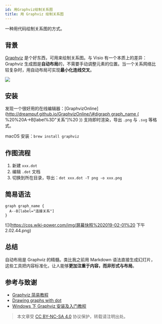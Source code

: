 ```yaml
---
id: 用Graphviz绘制关系图
title: 用 Graphviz 绘制关系图
---
```


一种用代码绘制关系图的方式。

## 背景

[Graphviz](http://www.graphviz.org/) 是个好东西，可用来绘制关系图。与 Visio 有一个本质上的差异： Graphviz 生成图是**自动布局**的，不需要手动调整元素的位置。当一个关系网络比较复杂时，用自动布局可实现**最小化连线交叉**。

![](https://cos.wiki-power.com/img/Graphviz.png)

## 安装

发现一个很好用的在线编辑器：\[GraphvizOnline\]\([http://dreampuf.github.io/GraphvizOnline/\#digraph graph_name { ](http://dreampuf.github.io/GraphvizOnline/#digraph%20graph_name%20{%20) %20%20A-&gt;B\[label%3D"关系"\]%20 }\) 支持即时渲染，导出 `.png` 与 `.svg` 等格式。

macOS 安装：`brew install graphviz`

## 作图流程

1. 新建 `xxx.dot`
2. 编辑 `.dot` 文档
3. 切换到所在目录，导出：`dot xxx.dot -T png -o xxx.png`

## 简易语法

```
graph graph_name {
  A--B[label="连接关系"]
}
```

![](https://cos.wiki-power.com/img/屏幕快照%202019-02-01%20 下午 2.02.44.png)

## 总结

自动布局是 Graphviz 的精髓。类比我之前用 Markdown 语法直接生成幻灯片，这些工具把内容标准化，让人能够**更加注重于内容，而非形式与布局**。

## 参考与致谢

- [Graphviz 简易教程](https://blog.zengrong.net/post/2294.html)
- [Drawing graphs with dot](http://www.graphviz.org/pdf/dotguide.pdf)
- [Windows 下 Graphviz 安装及入门教程](https://blog.csdn.net/lanchunhui/article/details/49472949)



> 本文章受 [CC BY-NC-SA 4.0](https://creativecommons.org/licenses/by/4.0/deed.zh) 协议保护，转载请注明出处。

